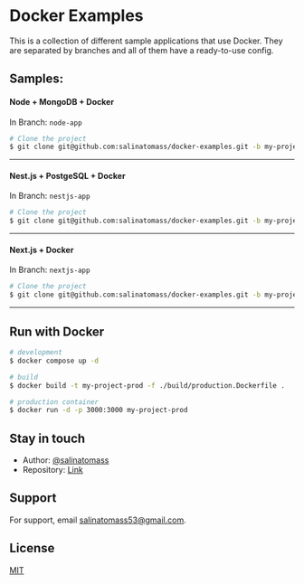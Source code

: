 # Docker Examples

This is a collection of different sample applications that use Docker. They are separated by branches and all of them have a ready-to-use config.

## Samples:

#### Node + MongoDB + Docker

In Branch: `node-app`

```bash
# Clone the project
$ git clone git@github.com:salinatomass/docker-examples.git -b my-project --single-branch node-app
```

---

#### Nest.js + PostgeSQL + Docker

In Branch: `nestjs-app`

```bash
# Clone the project
$ git clone git@github.com:salinatomass/docker-examples.git -b my-project --single-branch nestjs-app
```

---

#### Next.js + Docker

In Branch: `nextjs-app`

```bash
# Clone the project
$ git clone git@github.com:salinatomass/docker-examples.git -b my-project --single-branch next-app
```

---

## Run with Docker

```bash
# development
$ docker compose up -d

# build
$ docker build -t my-project-prod -f ./build/production.Dockerfile .

# production container
$ docker run -d -p 3000:3000 my-project-prod
```

## Stay in touch

- Author: [@salinatomass](https://salinatomass.netlify.app)
- Repository: [Link](https://github.com/salinatomass/docker-examples/tree/master/nestjs-app)

## Support

For support, email salinatomass53@gmail.com.

## License

[MIT](https://choosealicense.com/licenses/mit/)
